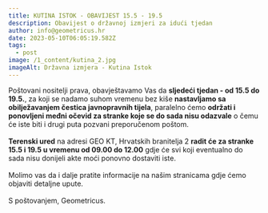 ```yaml
---
title: KUTINA ISTOK - OBAVIJEST 15.5 - 19.5
description: Obavijest o državnoj izmjeri za idući tjedan
author: info@geometricus.hr
date: 2023-05-10T06:05:19.582Z
tags:
  - post
image: /1_content/kutina_2.jpg
imageAlt: Državna izmjera - Kutina Istok
---
```

P﻿oštovani nositelji prava, obavještavamo Vas da **sljedeći tjedan - od 15.5 do 19.5.**, za koji se nadamo suhom vremenu bez kiše **nastavljamo sa obilježavanjem čestica javnopravnih tijela**, paralelno ćemo **održati i ponovljeni međni očevid za stranke koje se do sada nisu odazvale** o čemu će iste biti i drugi puta pozvani preporučenom poštom.\
\
**T﻿erenski ured** na adresi GEO KT, Hrvatskih branitelja 2 **radit će za stranke 15.5 i 19.5 u vremenu od 09.00 do 12.00** gdje će svi koji eventualno do sada nisu donijeli akte moći ponovno dostaviti iste.\
\
M﻿olimo vas da i dalje pratite informacije na našim stranicama gdje ćemo objaviti detaljne upute.\
\
S﻿ poštovanjem, Geometricus.